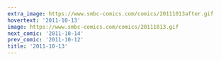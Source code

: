 ```yaml
---
extra_image: https://www.smbc-comics.com/comics/20111013after.gif
hovertext: '2011-10-13'
image: https://www.smbc-comics.com/comics/20111013.gif
next_comic: '2011-10-14'
prev_comic: '2011-10-12'
title: '2011-10-13'
---
```


